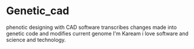 # Genetic_cad
phenotic designing with CAD software transcribes changes made into genetic code and modifies current genome
I'm Kaream i love software and science and technology.

